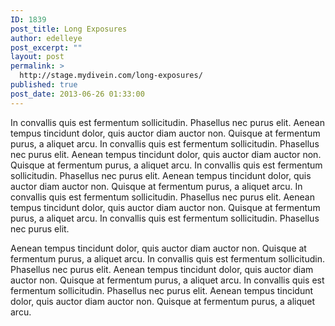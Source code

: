 ```yaml
---
ID: 1839
post_title: Long Exposures
author: edelleye
post_excerpt: ""
layout: post
permalink: >
  http://stage.mydivein.com/long-exposures/
published: true
post_date: 2013-06-26 01:33:00
---
```

In convallis quis est fermentum sollicitudin. Phasellus nec purus elit. Aenean tempus tincidunt dolor, quis auctor diam auctor non. Quisque at fermentum purus, a aliquet arcu. In convallis quis est fermentum sollicitudin. Phasellus nec purus elit. Aenean tempus tincidunt dolor, quis auctor diam auctor non. Quisque at fermentum purus, a aliquet arcu. In convallis quis est fermentum sollicitudin. Phasellus nec purus elit. Aenean tempus tincidunt dolor, quis auctor diam auctor non. Quisque at fermentum purus, a aliquet arcu. In convallis quis est fermentum sollicitudin. Phasellus nec purus elit. Aenean tempus tincidunt dolor, quis auctor diam auctor non. Quisque at fermentum purus, a aliquet arcu. In convallis quis est fermentum sollicitudin. Phasellus nec purus elit.

<!--nextpage-->
Aenean tempus tincidunt dolor, quis auctor diam auctor non. Quisque at fermentum purus, a aliquet arcu. In convallis quis est fermentum sollicitudin. Phasellus nec purus elit. Aenean tempus tincidunt dolor, quis auctor diam auctor non. Quisque at fermentum purus, a aliquet arcu. In convallis quis est fermentum sollicitudin. Phasellus nec purus elit. Aenean tempus tincidunt dolor, quis auctor diam auctor non. Quisque at fermentum purus, a aliquet arcu.